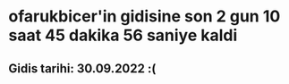 # ofarukbicer'in gidisine son 2 gun 10 saat 45 dakika 56 saniye kaldi

## Gidis tarihi: 30.09.2022 :(
